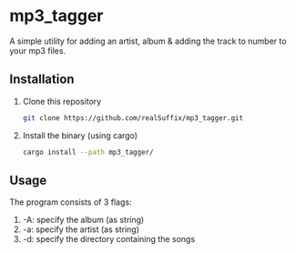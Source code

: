 # mp3_tagger

A simple utility for adding an artist, album & adding the track to number to your mp3 files.

## Installation
1. Clone this repository
	
	```bash
	git clone https://github.com/realSuffix/mp3_tagger.git
	```
	
2. Install the binary (using cargo)

	```bash
	cargo install --path mp3_tagger/
	```

   

## Usage

The program consists of 3 flags:

1. -A: specify the album (as string)
2. -a: specify the artist (as string)
3. -d: specify the directory containing the songs
